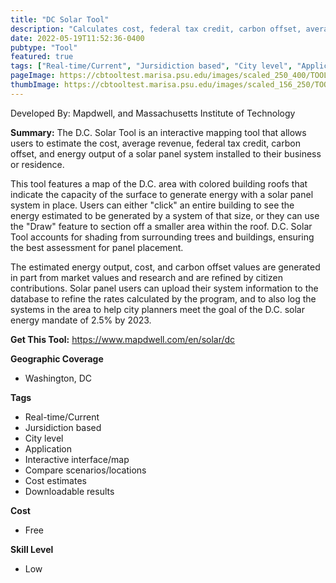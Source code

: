```yaml
---
title: "DC Solar Tool"
description: "Calculates cost, federal tax credit, carbon offset, average revenue, and energy output of solar energy for residential and business roofs in D.C. area that are looking to create solar panel systems"
date: 2022-05-19T11:52:36-0400
pubtype: "Tool"
featured: true
tags: ["Real-time/Current", "Jursidiction based", "City level", "Application", "Interactive interface/map", "Compare scenarios/locations", "Cost estimates", "Downloadable results"]
pageImage: https://cbtooltest.marisa.psu.edu/images/scaled_250_400/TOOLID_86.0_ScreenCapture-1.png
thumbImage: https://cbtooltest.marisa.psu.edu/images/scaled_156_250/TOOLID_86.0_ScreenCapture-1.png
---
```

Developed By: Mapdwell, and Massachusetts Institute of Technology

**Summary:** The D.C. Solar Tool is an interactive mapping tool that allows users to estimate the cost, average revenue, federal tax credit, carbon offset, and energy output of a solar panel system installed to their business or residence. 

This tool features a map of the D.C. area with colored building roofs that indicate the capacity of the surface to generate energy with a solar panel system in place. Users can either "click" an entire building to see the energy estimated to be generated by a system of that size, or they can use the "Draw" feature to section off a smaller area within the roof. D.C. Solar Tool accounts for shading from surrounding trees and buildings, ensuring the best assessment for panel placement. 

The estimated energy output, cost, and carbon offset values are generated in part from market values and research and are refined by citizen contributions. Solar panel users can upload their system information to the database to refine the rates calculated by the program, and to also log the systems in the area to help city planners meet the goal of the D.C. solar energy mandate of 2.5% by 2023.

__**Get This Tool:**__ https://www.mapdwell.com/en/solar/dc


__**Geographic Coverage**__
- Washington, DC

__**Tags**__
-  Real-time/Current
-  Jursidiction based
-  City level
-  Application
-  Interactive interface/map
-  Compare scenarios/locations
-  Cost estimates
-  Downloadable results

__**Cost**__
- Free

__**Skill Level**__
- Low
